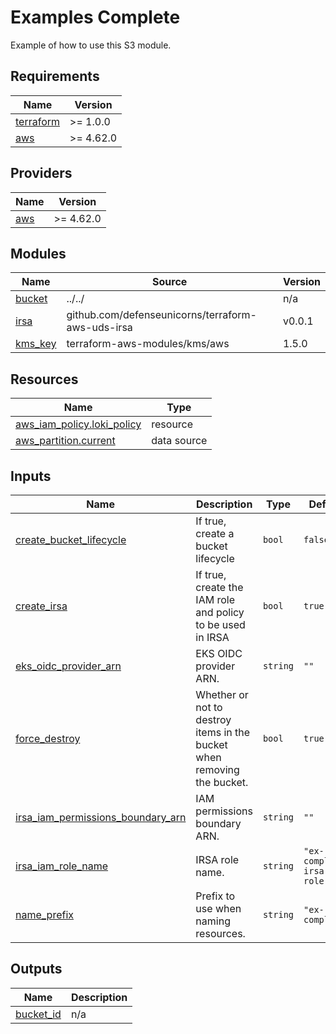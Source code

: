 # Examples Complete

Example of how to use this S3 module.

<!-- BEGIN_TF_DOCS -->
## Requirements

| Name | Version |
|------|---------|
| <a name="requirement_terraform"></a> [terraform](#requirement\_terraform) | >= 1.0.0 |
| <a name="requirement_aws"></a> [aws](#requirement\_aws) | >= 4.62.0 |

## Providers

| Name | Version |
|------|---------|
| <a name="provider_aws"></a> [aws](#provider\_aws) | >= 4.62.0 |

## Modules

| Name | Source | Version |
|------|--------|---------|
| <a name="module_bucket"></a> [bucket](#module\_bucket) | ../../ | n/a |
| <a name="module_irsa"></a> [irsa](#module\_irsa) | github.com/defenseunicorns/terraform-aws-uds-irsa | v0.0.1 |
| <a name="module_kms_key"></a> [kms\_key](#module\_kms\_key) | terraform-aws-modules/kms/aws | 1.5.0 |

## Resources

| Name | Type |
|------|------|
| [aws_iam_policy.loki_policy](https://registry.terraform.io/providers/hashicorp/aws/latest/docs/resources/iam_policy) | resource |
| [aws_partition.current](https://registry.terraform.io/providers/hashicorp/aws/latest/docs/data-sources/partition) | data source |

## Inputs

| Name | Description | Type | Default | Required |
|------|-------------|------|---------|:--------:|
| <a name="input_create_bucket_lifecycle"></a> [create\_bucket\_lifecycle](#input\_create\_bucket\_lifecycle) | If true, create a bucket lifecycle | `bool` | `false` | no |
| <a name="input_create_irsa"></a> [create\_irsa](#input\_create\_irsa) | If true, create the IAM role and policy to be used in IRSA | `bool` | `true` | no |
| <a name="input_eks_oidc_provider_arn"></a> [eks\_oidc\_provider\_arn](#input\_eks\_oidc\_provider\_arn) | EKS OIDC provider ARN. | `string` | `""` | no |
| <a name="input_force_destroy"></a> [force\_destroy](#input\_force\_destroy) | Whether or not to destroy items in the bucket when removing the bucket. | `bool` | `true` | no |
| <a name="input_irsa_iam_permissions_boundary_arn"></a> [irsa\_iam\_permissions\_boundary\_arn](#input\_irsa\_iam\_permissions\_boundary\_arn) | IAM permissions boundary ARN. | `string` | `""` | no |
| <a name="input_irsa_iam_role_name"></a> [irsa\_iam\_role\_name](#input\_irsa\_iam\_role\_name) | IRSA role name. | `string` | `"ex-complete-irsa-role"` | no |
| <a name="input_name_prefix"></a> [name\_prefix](#input\_name\_prefix) | Prefix to use when naming resources. | `string` | `"ex-complete"` | no |

## Outputs

| Name | Description |
|------|-------------|
| <a name="output_bucket_id"></a> [bucket\_id](#output\_bucket\_id) | n/a |
<!-- END_TF_DOCS -->